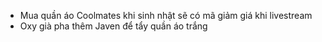 - Mua quần áo Coolmates khi sinh nhật sẽ có mã giảm giá khi livestream
- Oxy già pha thêm Javen để tẩy quần áo trắng